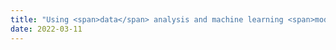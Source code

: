 ```yaml
---
title: "Using <span>data</span> analysis and machine learning <span>models</span> to help us obtain better <span>insights</span> and improve everyday business <span>decisions</span>"
date: 2022-03-11
---
```


